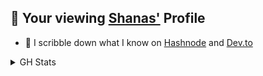 ## 👋 Your viewing [Shanas'](https://scribbles.mrshanas.me) Profile
 <!--* 🧑‍💻 I&apos;m a Python Backend Developer working with [Django](https://www.djangoproject.com) and [FastAPI](https://fastapi.tiangolo.com)-->
 * 📝 I scribble down what I know on [Hashnode](https://hashnode.com/@mrshanas) and [Dev.to](https://dev.to/mrshanas)
 <!--* 🏫 I&apos;m currently learning [Machine Learning](https://tensorflow.org) and [Flutter](https://flutter.dev)
 * 🤷‍♂️ I sometimes do frontend with [React](https://react.dev), [React Native](https://reactnative.dev) and [Next.js](https://beta.nextjs.org)
 * ☁️ I deploy my projects on [DigitalOcean](https://cloud.digitalocean.com) using [Docker](https://hub.docker.com)
 * 😂 `Fun fact:` I&apos;m a DayDreamer and I think I&apos;m Pixelated-->

<details>
 <summary>GH Stats</summary>

<p><img align="left" src="https://github-readme-stats.vercel.app/api/top-langs?username=mrshanas&layout=compact&theme=react&hide_border=true&bg_color=0D1117&count_private=true&langs_count=10&hide=ejs,css,html,procfile,tex,swift,kotlin,objective-c,vue,javascript,php,shell" alt="mrshanas" /></p>

<p>&nbsp;<img align="center" src="https://github-readme-stats.vercel.app/api?username=mrshanas&count_private=true&show_icons=true&theme=react&hide_border=true&bg_color=0D1117" alt="mrshanas" /></p>

## Holopin badges
 <a href="https://holopin.io/@mrshanas" target="_blank">
    <img src="https://holopin.me/mrshanas" alt="@mrshanas's Holopin board"/>
  </a>

</details>
